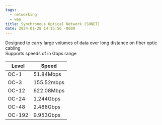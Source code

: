 ```yaml
---
tags:
  - networking
  - wan
title: Synchronous Optical Network (SONET)
date: 2024-01-28 14:15:56 -0600
---
```


Designed to carry large volumes of data over long distance on fiber optic cabling  
Supports speeds of in Gbps range

| Level  | Speed      |
| ------ | ---------- |
| OC-1   | 51.84Mbps  |
| OC-3   | 155.52mbps |
| OC-12  | 622.08Mbps |
| OC-24  | 1.244Gbps  |
| OC-48  | 2.488Gbps  |
| OC-192 | 9.953Gbps  |

